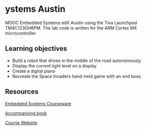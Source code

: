 ystems Austin
========================

MOOC Embedded Systems edX Austin using the Tiva Launchpad TM4C123GH6PM.
The lab code is written for the ARM Cortex M4 microcontroller.

## Learning objectives

- Build a robot that drives in the middle of the road autonomously
- Display the current light level on a display
- Create a digital piano
- Recreate the Space Invaders hand-held game with an end boss

## Resources

[Embedded Systems
Courseware](https://courses.edx.org/courses/UTAustinX/UT.6.01x/1T2014/info)

[Accompanying book](http://users.ece.utexas.edu/~valvano/Volume1/E-Book/)

[Course
Website](http://edx-org-utaustinx.s3.amazonaws.com/UT601x/worldwide.html)

